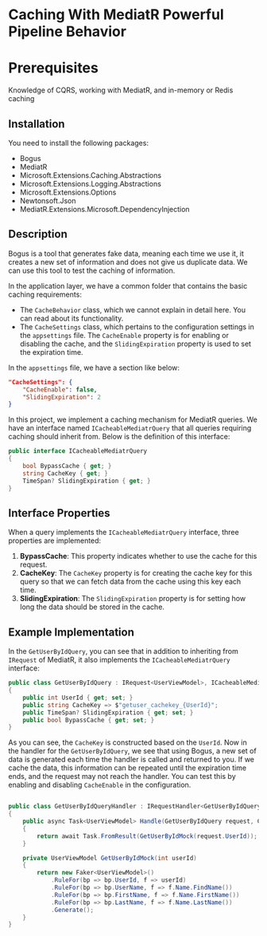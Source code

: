# Caching With MediatR Powerful Pipeline Behavior

# Prerequisites

Knowledge of CQRS, working with MediatR, and in-memory or Redis caching

## Installation

You need to install the following packages:

- Bogus
- MediatR
- Microsoft.Extensions.Caching.Abstractions
- Microsoft.Extensions.Logging.Abstractions
- Microsoft.Extensions.Options
- Newtonsoft.Json
- MediatR.Extensions.Microsoft.DependencyInjection

## Description

Bogus is a tool that generates fake data, meaning each time we use it, it creates a new set of information and does not give us duplicate data. We can use this tool to test the caching of information.

In the application layer, we have a common folder that contains the basic caching requirements:

- The `CacheBehavior` class, which we cannot explain in detail here. You can read about its functionality.
- The `CacheSettings` class, which pertains to the configuration settings in the `appsettings` file. The `CacheEnable` property is for enabling or disabling the cache, and the `SlidingExpiration` property is used to set the expiration time.

In the `appsettings` file, we have a section like below:
```json
"CacheSettings": {
    "CacheEnable": false,
    "SlidingExpiration": 2
}
```

In this project, we implement a caching mechanism for MediatR queries. We have an interface named `ICacheableMediatrQuery` that all queries requiring caching should inherit from. Below is the definition of this interface:

```csharp
public interface ICacheableMediatrQuery
{
    bool BypassCache { get; }
    string CacheKey { get; }
    TimeSpan? SlidingExpiration { get; }
}
```

## Interface Properties

When a query implements the `ICacheableMediatrQuery` interface, three properties are implemented:

1. **BypassCache**: This property indicates whether to use the cache for this request.
2. **CacheKey**: The `CacheKey` property is for creating the cache key for this query so that we can fetch data from the cache using this key each time.
3. **SlidingExpiration**: The `SlidingExpiration` property is for setting how long the data should be stored in the cache.

## Example Implementation

In the `GetUserByIdQuery`, you can see that in addition to inheriting from `IRequest` of MediatR, it also implements the `ICacheableMediatrQuery` interface:

```csharp
public class GetUserByIdQuery : IRequest<UserViewModel>, ICacheableMediatrQuery
{
    public int UserId { get; set; }
    public string CacheKey => $"getuser_cachekey_{UserId}";
    public TimeSpan? SlidingExpiration { get; set; }
    public bool BypassCache { get; set; }
}
```

As you can see, the `CacheKey` is constructed based on the `UserId`. Now in the handler for the `GetUserByIdQuery`, we see that using Bogus, a new set of data is generated each time the handler is called and returned to you. If we cache the data, this information can be repeated until the expiration time ends, and the request may not reach the handler. You can test this by enabling and disabling `CacheEnable` in the configuration.
```csharp

public class GetUserByIdQueryHandler : IRequestHandler<GetUserByIdQuery, UserViewModel>
{
    public async Task<UserViewModel> Handle(GetUserByIdQuery request, CancellationToken cancellationToken)
    {
        return await Task.FromResult(GetUserByIdMock(request.UserId));
    }

    private UserViewModel GetUserByIdMock(int userId)
    {
        return new Faker<UserViewModel>()
            .RuleFor(bp => bp.UserId, f => userId)
            .RuleFor(bp => bp.UserName, f => f.Name.FindName())
            .RuleFor(bp => bp.FirstName, f => f.Name.FirstName())
            .RuleFor(bp => bp.LastName, f => f.Name.LastName())
            .Generate();
    }
}
```